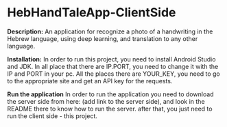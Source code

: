 # HebHandTaleApp-ClientSide

**Description:**
An application for recognize a photo of a handwriting in the Hebrew language, using deep learning, and translation to any other language.

**Installation:**
In order to run this project, you need to install Android Studio and JDK.
In all place that there are IP.PORT, you need to change it with the IP and PORT in your pc.
All the places there are YOUR_KEY, you need to go to the appropriate site and get an API key for the requests.

**Run the application**
In order to run the application you need to download the server side from here: (add link to the server side), and look in the README there to know how to run the server.
after that, you just need to run the client side - this project.

